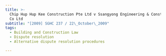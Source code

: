 ```yaml
---
title: >-
  Chip Hup Hup Kee Construction Pte Ltd v Ssangyong Engineering & Construction
  Co Ltd
subtitle: "[2009] SGHC 237 / 22\_October\_2009"
tags:
  - Building and Construction Law
  - Dispute resolution
  - Alternative dispute resolution procedures

---
```


